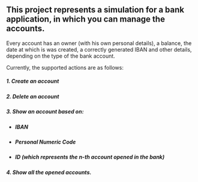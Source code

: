 ## This project represents a simulation for a bank application, in which you can manage the accounts.

Every account has an owner (with his own personal details), a balance, the date at which is was created, a correctly generated IBAN
and other details, depending on the type of the bank account.

Currently, the supported actions are as follows:

 #####  1. Create an account
 
 ##### 2. Delete an account
 
 ##### 3. Show an account based on:
   - ##### IBAN
   - ##### Personal Numeric Code
   - ##### ID (which represents the n-th account opened in the bank)
 
 ##### 4. Show all the opened accounts.
